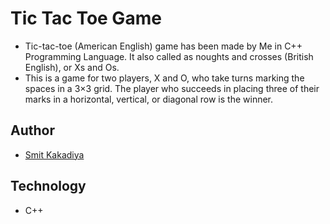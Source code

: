 # Tic Tac Toe Game
- Tic-tac-toe (American English) game has been made by Me in C++ Programming Language. It also called as noughts and crosses (British English), or Xs and Os.
- This is a game for two players, X and O, who take turns marking the spaces in a 3×3 grid. The player who succeeds in placing three of their marks in a horizontal, vertical, or diagonal row is the winner.

## Author
- [Smit Kakadiya](https://www.SmitKakadiya.Ml)

## Technology
- C++


